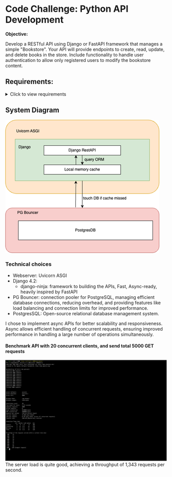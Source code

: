 # Code Challenge: Python API Development

**Objective:**

Develop a RESTful API using Django or FastAPI framework that manages a simple "Bookstore". Your API will provide endpoints to create, read, update, and delete books in the store. Include functionality to handle user authentication to allow only registered users to modify the bookstore content.

## Requirements:
<details>


### API Functionality:

- Create a model for Books with fields: title, author, publish_date, ISBN, and price.
- Implement CRUD operations for the Books model.
- Implement user authentication: Users should register with at least an email and password.
- Only authenticated users can perform create, update, or delete operations.
- All users (authenticated or not) can list and read information about the books.

### Database:

- Use any SQL or NoSQL database of your choice to store data.

### Documentation:

- Provide a README file that includes:
  - Instructions on how to set up and run the application.
  - A brief description of the API's functionality.

### Testing:

- Write unit tests for your models and endpoints.
- Include API tests to demonstrate how each endpoint works.

### System Diagram:

- Provide a system architecture diagram showing the API, database, and any other components of your system.

### Deployment:

- Deploy your application to a free hosting provider (e.g., Heroku, PythonAnywhere, or any other).
- Provide a URL to the live API.

### Bonus (optional):

- The API needs to support a volume of 1000 requests per second in a stress test in both write and read operations.
- Can upload an image with the book cover.
- Implement rate limiting for your API.
- Add filters to list endpoints, such as filtering books by author or publish_date.
- Setup CI/CD

### Submission:

- Submit your code in a version-controlled repository (e.g., GitHub).
- Provide the system diagram as part of your repository.
- Include a Postman collection or an OpenAPI specification file to interact with the API.
- The documentation should be comprehensive and clear, suitable for new developers who are not familiar with your project.

### Evaluation Criteria:

- API should inmplement "REST API Design Best Practices". Check it out there are several good articles in the internet.
- Functionality: The API works as described in the requirements.
- Code Quality: The code is clean, modular, and follows Pythonic principles.
- Testing: The application has thorough tests, and all tests pass.
- Documentation: The documentation is clear and helpful.
- History of commits (structure and quality)
- Technical choices: Is the choice of libraries, database, architecture, etc. the best choice for the application?
- Extra Features: Implementation of the bonus features will be considered a plus.

## Doubts

Any questions you may have, please contact us by e-mail.

Godspeed! ;)

  <summary>Click to view requirements</summary>

</details>


## System Diagram

![d1.png](documents%2Fimages%2Fd1.png)

### Technical choices
- Webserver: Uvicorn ASGI
- Django 4.2: 
  - django-ninja: framework to building the APIs, Fast, Async-ready, heavily inspired by FastAPI 
- PG Bouncer: connection pooler for PostgreSQL, managing efficient database connections, reducing overhead, and providing features like load balancing and connection limits for improved performance.
- PostgresSQL: Open-source relational database management system.

I chose to implement async APIs for better scalability and responsiveness. Async allows efficient handling of concurrent requests, ensuring improved performance in handling a large number of operations simultaneously.  


#### Benchmark API with 20 concurrent clients, and send total 5000 GET requests 

![ab.png](documents%2Fimages%2Fab.png)
The server load is quite good, achieving a throughput of 1,343 requests per second.
